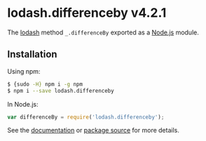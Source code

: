 # lodash.differenceby v4.2.1

The [lodash](https://lodash.com/) method `_.differenceBy` exported as a [Node.js](https://nodejs.org/) module.

## Installation

Using npm:
```bash
$ {sudo -H} npm i -g npm
$ npm i --save lodash.differenceby
```

In Node.js:
```js
var differenceBy = require('lodash.differenceby');
```

See the [documentation](https://lodash.com/docs#differenceBy) or [package source](https://github.com/lodash/lodash/blob/4.2.1-npm-packages/lodash.differenceby) for more details.
